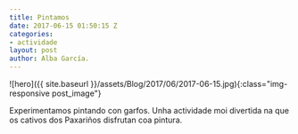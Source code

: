 ```yaml
---
title: Pintamos
date: 2017-06-15 01:50:15 Z
categories:
- actividade
layout: post
author: Alba García.
---
```


![hero]({{ site.baseurl }}/assets/Blog/2017/06/2017-06-15.jpg){:class="img-responsive post_image"}
<br>

Experimentamos pintando con garfos. Unha actividade moi divertida na que os cativos dos Paxariños disfrutan coa pintura.
